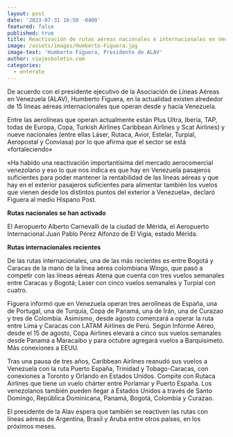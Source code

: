 ```yaml
---
layout: post
date: '2023-07-31 16:50 -0400'
featured: false
published: true
title: Reactivación de rutas aéreas nacionales e internacionales en Venezuela
image: /assets/images/Humberto-Figuera.jpg
image-text: 'Humberto Figuera, Presidente de ALAV'
author: viajesboletin.com
categories:
  - enterate
---
```

De acuerdo con el presidente ejecutivo de la Asociación de Líneas Aéreas en Venezuela (ALAV), Humberto Figuera, en la actualidad existen alrededor de 15 líneas aéreas internacionales que operan desde y hacia Venezuela.

Entre las aerolíneas que operan actualmente están Plus Ultra, Iberia, TAP, todas de Europa, Copa, Turkish Airlines Caribbean Airlines y Scat Airlines) y nueve nacionales (entre ellas Láser, Rutaca, Avior, Estelar, Turpial, Aeropostal y Conviasa) por lo que afirma que el sector se está «fortaleciendo»

«Ha habido una reactivación importantísima del mercado aerocomercial venezolano y eso lo que nos indica es que hay en Venezuela pasajeros suficientes para poder mantener la rentabilidad de las líneas aéreas y que hay en el exterior pasajeros suficientes para alimentar también los vuelos que vienen desde los distintos puntos del exterior a Venezuela», declaró Figuera al medio Hispano Post.

**Rutas nacionales se han activado**

El Aeropuerto Alberto Carnevalli de la ciudad de Mérida, el Aeropuerto Internacional Juan Pablo Pérez Alfonzo de El Vigía, estado Mérida.

**Rutas internacionales recientes**

De las rutas internacionales, una de las más recientes es entre Bogotá y Caracas de la mano de la línea aérea colombiana Wingo, que pasó a competir con las líneas aéreas Atena que cuenta con tres vuelos semanales entre Caracas y Bogotá; Laser con cinco vuelos semanales y Turpial con cuatro.

Figuera informó que en Venezuela operan tres aerolíneas de España, una de Portugal, una de Turquía, Copa de Panamá, una de Irán, una de Curazao y tres de Colombia. Asimismo, desde agosto comenzará a operar la ruta entre Lima y Caracas con LATAM Airlines de Perú. Según Informe Aéreo, desde el 15 de agosto, Copa Airlines elevará a cinco sus vuelos semanales desde Panamá a Maracaibo y para octubre agregará vuelos a Barquisimeto.
Más conexiones a EEUU.

Tras una pausa de tres años, Caribbean Airlines reanudó sus vuelos a Venezuela con la ruta Puerto España, Trinidad y Tobago-Caracas, con conexiones a Toronto y Orlando en Estados Unidos. Compite con Rutaca Airlines que tiene un vuelo chárter entre Porlamar y Puerto España. Los venezolanos también pueden llegar a Estados Unidos a través de Santo Domingo, República Dominicana, Panamá, Bogotá, Colombia y Curazao.

El presidente de la Alav espera que también se reactiven las rutas con líneas aéreas de Argentina, Brasil y Aruba entre otros países, en los próximos meses.
